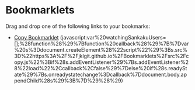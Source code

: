 # Bookmarklets

Drag and drop one of the following links to your bookmarks:

* [Copy Bookmarklet](https://google.de) (javascript:var%20watchingSankakuUsers=[];%28function%28%29%7Bfunction%20callback%28%29%7B%7Dvar%20s%3Ddocument.createElement%28%22script%22%29%3Bs.src%3D%22https%3A%2F%2Fjklgit.github.io%2FBookmarklets%2Fsrc%2Fcopy.js%22%3Bif%28s.addEventListener%29%7Bs.addEventListener%28%22load%22%2Ccallback%2Cfalse%29%7Delse%20if%28s.readyState%29%7Bs.onreadystatechange%3Dcallback%7Ddocument.body.appendChild%28s%29%3B%7D%29%28%29)
